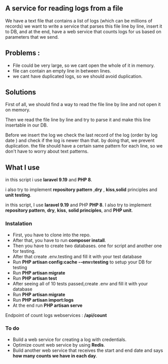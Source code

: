 
## A service for reading logs from a file

We have a text file that contains a list of logs (which can be millions of records)
we want to write a service that parses this file line by line, insert it to DB, and at the end, have a web service that counts logs for us based on parameters that we send.
## Problems : 

- File could be very large, so we cant open the whole of it in memory.
- file can contain an empty line in between lines.
- we cant have duplicated logs, so we should avoid duplication.



## Solutions

First of all, we should find a way to read the file line by line and not open it on memory.

Then we read the file line by line and try to parse it and make this line insertable in our DB.

Before we insert the log we check the last record of the log (order by log date ) and check if the log is newer than that.
by doing that, we prevent duplication.
the file should have a certain same pattern for each line, so we don't have to worry about text patterns.


## What I use

in this script  i use **laravel 9.19** and **PHP 8**.

i also try to implement **repository pattern** ,**dry** , **kiss**,**solid** principles and **unit testing**.

in this script, I use **laravel 9.19** and PHP **PHP 8**.
I also try to implement **repository pattern**, **dry**, **kiss**, **solid principles**, and **PHP unit**.


### Instalation

- First, you have to clone into the repo.
- After that, you have to run **composer install**.
- Then you have to create two databases. one for script and another one for testing.
- After that create .env.testing and fill it with your test database
- Run **PHP artisan config:cache --env=testing** to setup your DB for testing
- Run **PHP artisan migrate**
- Run **PHP artisan test**
- After seeing all of 10 tests passed,create .env and fill it with your  database
- Run **PHP artisan migrate**
- Run **PHP artisan import:logs**
- At the end run **PHP artisan serve**


Endpoint of count logs webservices : **/api/count**

### To do
-  Build a web service for creating a log with credentials.
- Optimize count web service by using **Redis**.
- Build another web service that receives the start and end date and says **how many counts we have in each day**.
